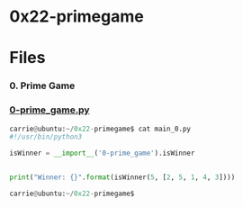 # 0x22-primegame

# Files

### 0. Prime Game
### [0-prime_game.py](https://github.com/Ineffable22/holbertonschool-interview/blob/main/0x22-primegame/0-prime_game.py)

```Python
carrie@ubuntu:~/0x22-primegame$ cat main_0.py
#!/usr/bin/python3

isWinner = __import__('0-prime_game').isWinner


print("Winner: {}".format(isWinner(5, [2, 5, 1, 4, 3])))

carrie@ubuntu:~/0x22-primegame$

```

